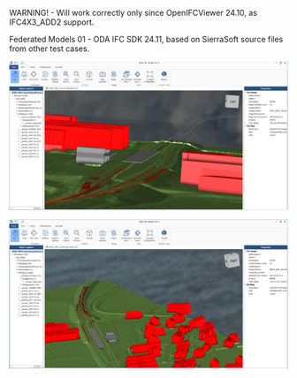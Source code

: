 WARNING! - Will work correctly only since OpenIFCViewer 24.10, as IFC4X3_ADD2 support.

Federated Models 01 - ODA IFC SDK 24.11, based on SierraSoft source files from other test cases.

![Alt text](01_ODA_MF01_Based_on_SierraSoft_source_files.png "Visualization of federated model")

![Alt text](02_ODA_MF01_Based_on_SierraSoft_source_files.png "Visualization of federated model")
